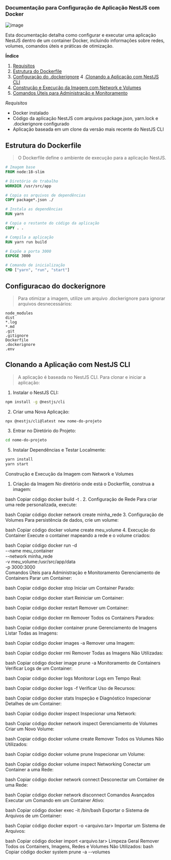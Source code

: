 ### Documentação para Configuração de Aplicação NestJS com Docker
![image](https://github.com/user-attachments/assets/e7299f5d-2c1b-4005-8088-3407cafd3199)

Esta documentação detalha como configurar e executar uma aplicação NestJS dentro de um container Docker, incluindo informações sobre redes, volumes, comandos úteis e práticas de otimização.

**Índice**
1. [Requisitos](#requisitos)
2. [Estrutura do Dockerfile](#estrutura-do-dockerfile)
3. [Configuração do .dockerignore](#configuracao-do-dockerignore)
4 .[Clonando a Aplicação com NestJS CLI](#clone-AppJS)
5. [Construção e Execução da Imagem com Network e Volumes](#images-volumes)
6. [Comandos Úteis para Administração e Monitoramento](#commands)

*Requisitos*
* Docker instalado
* Código da aplicação NestJS com arquivos package.json, yarn.lock e .dockerignore configurado
* Aplicação baseada em um clone da versão mais recente do NestJS CLI

## Estrutura do Dockerfile
> O Dockerfile define o ambiente de execução para a aplicação NestJS.

``` dockerfile
# Imagem base
FROM node:18-slim

# Diretório de trabalho
WORKDIR /usr/src/app

# Copia os arquivos de dependências
COPY package*.json ./

# Instala as dependências
RUN yarn

# Copia o restante do código da aplicação
COPY . .

# Compila a aplicação
RUN yarn run build

# Expõe a porta 3000
EXPOSE 3000

# Comando de inicialização
CMD ["yarn", "run", "start"]
```

## Configuracao do dockerignore
> Para otimizar a imagem, utilize um arquivo .dockerignore para ignorar arquivos desnecessários:

```  plaintext
node_modules
dist
*.log
*.md
.git
.gitignore
Dockerfile
.dockerignore
.env
```

## Clonando a Aplicação com NestJS CLI
> A aplicação é baseada no NestJS CLI. Para clonar e iniciar a aplicação:
1. Instalar o NestJS CLI:

``` bash
npm install -g @nestjs/cli
```

2. Criar uma Nova Aplicação:
``` bash
npx @nestjs/cli@latest new nome-do-projeto
```
3. Entrar no Diretório do Projeto:

``` bash
cd nome-do-projeto
```
5. Instalar Dependências e Testar Localmente:

```bash
yarn install
yarn start
```

Construção e Execução da Imagem com Network e Volumes
1. Criação da Imagem
No diretório onde está o Dockerfile, construa a imagem:

bash
Copiar código
docker build -t <nome-da-imagem> .
2. Configuração de Rede
Para criar uma rede personalizada, execute:

bash
Copiar código
docker network create minha_rede
3. Configuração de Volumes
Para persistência de dados, crie um volume:

bash
Copiar código
docker volume create meu_volume
4. Execução do Container
Execute o container mapeando a rede e o volume criados:

bash
Copiar código
docker run -d \
   --name meu_container \
   --network minha_rede \
   -v meu_volume:/usr/src/app/data \
   -p 3000:3000 \
   <nome-da-imagem>
Comandos Úteis para Administração e Monitoramento
Gerenciamento de Containers
Parar um Container:

bash
Copiar código
docker stop <id-ou-nome-do-container>
Iniciar um Container Parado:

bash
Copiar código
docker start <id-ou-nome-do-container>
Reiniciar um Container:

bash
Copiar código
docker restart <id-ou-nome-do-container>
Remover um Container:

bash
Copiar código
docker rm <id-ou-nome-do-container>
Remover Todos os Containers Parados:

bash
Copiar código
docker container prune
Gerenciamento de Imagens
Listar Todas as Imagens:

bash
Copiar código
docker images -a
Remover uma Imagem:

bash
Copiar código
docker rmi <id-ou-nome-da-imagem>
Remover Todas as Imagens Não Utilizadas:

bash
Copiar código
docker image prune -a
Monitoramento de Containers
Verificar Logs de um Container:

bash
Copiar código
docker logs <id-ou-nome-do-container>
Monitorar Logs em Tempo Real:

bash
Copiar código
docker logs -f <id-ou-nome-do-container>
Verificar Uso de Recursos:

bash
Copiar código
docker stats
Inspeção e Diagnóstico
Inspecionar Detalhes de um Container:

bash
Copiar código
docker inspect <id-ou-nome-do-container>
Inspecionar uma Network:

bash
Copiar código
docker network inspect <nome-da-rede>
Gerenciamento de Volumes
Criar um Novo Volume:

bash
Copiar código
docker volume create <nome-do-volume>
Remover Todos os Volumes Não Utilizados:

bash
Copiar código
docker volume prune
Inspecionar um Volume:

bash
Copiar código
docker volume inspect <nome-do-volume>
Networking
Conectar um Container a uma Rede:

bash
Copiar código
docker network connect <nome-da-rede> <id-ou-nome-do-container>
Desconectar um Container de uma Rede:

bash
Copiar código
docker network disconnect <nome-da-rede> <id-ou-nome-do-container>
Comandos Avançados
Executar um Comando em um Container Ativo:

bash
Copiar código
docker exec -it <id-ou-nome-do-container> /bin/bash
Exportar o Sistema de Arquivos de um Container:

bash
Copiar código
docker export -o <arquivo.tar> <id-ou-nome-do-container>
Importar um Sistema de Arquivos:

bash
Copiar código
docker import <arquivo.tar> <nome-da-nova-imagem>
Limpeza Geral
Remover Todos os Containers, Imagens, Redes e Volumes Não Utilizados:
bash
Copiar código
docker system prune -a --volumes
